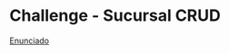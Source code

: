 # Challenge - Sucursal CRUD

[Enunciado](https://github.com/cassa10/challenge-api/blob/main/doc/software-engineer_challenge-1.pdf)